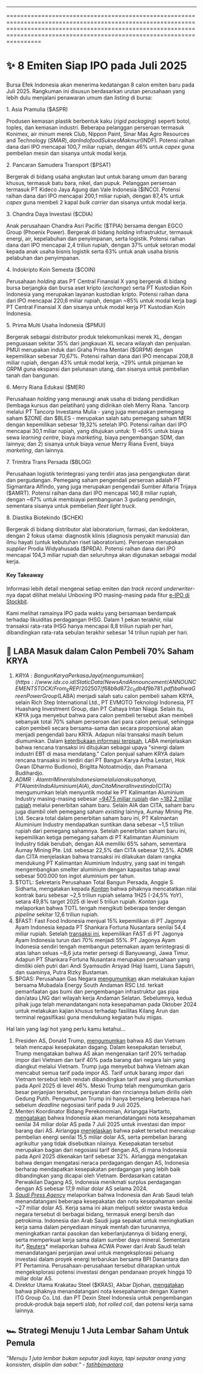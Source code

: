 ---

==================================================================================================================================================================================================================================

# ✨ 8 Emiten Siap IPO pada Juli 2025

#####

#####

Bursa Efek Indonesia akan menerima kedatangan 8 calon emiten baru pada Juli 2025. Rangkuman ini disusun berdasarkan urutan perusahaan yang lebih dulu menjalani penawaran umum dan _listing_ di bursa:

1\. Asia Pramulia ($ASPR)

Produsen kemasan plastik berbentuk kaku (_rigid packaging_) seperti botol, toples, dan kemasan industri. Beberapa pelanggan perseroan termasuk Konimex, air minum merek Club, Nippon Paint, Sinar Mas Agro Resources and Technology ($SMAR), dan Indofood Sukses Makmur ($INDF). Potensi raihan dana dari IPO mencapai 100,7 miliar rupiah, dengan 46% untuk _capex_ guna pembelian mesin dan sisanya untuk modal kerja.

2\. Pancaran Samudera Transport ($PSAT)

Bergerak di bidang usaha angkutan laut untuk barang umum dan barang khusus, termasuk batu bara, nikel, dan pupuk. Pelanggan perseroan termasuk PT Kideco Jaya Agung dan Vale Indonesia ($INCO). Potensi raihan dana dari IPO mencapai 200,1 miliar rupiah, dengan 87,4% untuk _capex_ guna membeli 2 kapal _bulk carrier_ dan sisanya untuk modal kerja.

3\. Chandra Daya Investasi ($CDIA)

Anak perusahaan Chandra Asri Pacific ($TPIA) bersama dengan EGCO Group (Phoenix Power). Bergerak di bidang _holding_ infrastruktur, termasuk energi, air, kepelabuhan dan penyimpanan, serta logistik. Potensi raihan dana dari IPO mencapai 2,4 triliun rupiah, dengan 37% untuk setoran modal kepada anak usaha bisnis logistik serta 63% untuk anak usaha bisnis pelabuhan dan penyimpanan.

4\. Indokripto Koin Semesta ($COIN)

Perusahaan _holding_ atas PT Central Finansial X yang bergerak di bidang bursa berjangka dan bursa aset kripto (_exchange_) serta PT Kustodian Koin Indonesia yang merupakan layanan kustodian kripto. Potensi raihan dana dari IPO mencapai 220,6 miliar rupiah, dengan ~85% untuk modal kerja bagi PT Central Finansial X dan sisanya untuk modal kerja PT Kustodian Koin Indonesia.

5\. Prima Multi Usaha Indonesia ($PMUI)

Bergerak sebagai distributor produk telekomunikasi merek XL, dengan penguasaan sekitar 35% dari jangkauan XL secara wilayah dan penjualan. PMUI merupakan induk dari Graha Prima Mentari ($GRPM) dengan kepemilikan sebesar 70,67%. Potensi raihan dana dari IPO mencapai 208,8 miliar rupiah, dengan 43% untuk modal kerja, ~29% untuk pinjaman ke GRPM guna ekspansi dan pelunasan utang, dan sisanya untuk pembelian tanah dan bangunan.

6\. Merry Riana Edukasi ($MERI)

Perusahaan _holding_ yang menaungi anak usaha di bidang pendidikan (lembaga kursus dan pelatihan) yang didirikan oleh Merry Riana. Tancorp melalui PT Tancorp Investama Mulia - yang juga merupakan pemegang saham $ZONE dan $BLES - merupakan salah satu pemegang saham MERI dengan kepemilikan sebesar 19,32% setelah IPO. Potensi raihan dari IPO mencapai 30,1 miliar rupiah, yang ditujukan untuk: 1) ~65% untuk biaya sewa _learning centre_, biaya _marketing_, biaya pengembangan SDM, dan lainnya; dan 2) sisanya untuk biaya _venue_ Merry Riana Event, biaya _marketing_, dan lainnya.

7\. Trimitra Trans Persada ($BLOG)

Perusahaan logistik terintegrasi yang terdiri atas jasa pengangkutan darat dan pergudangan. Pemegang saham pengendali perseroan adalah PT Sigmantara Alfindo, yang juga merupakan pengendali Sumber Alfaria Trijaya ($AMRT). Potensi raihan dana dari IPO mencapai 140,8 miliar rupiah, dengan ~67% untuk membiayai pembangunan 3 gudang pendingin, sementara sisanya untuk pembelian _fleet light truck_.

8\. Diastika Biotekindo ($CHEK)

Bergerak di bidang distributor alat laboratorium, farmasi, dan kedokteran, dengan 2 fokus utama: diagnostik klinis (diagnosis penyakit manusia) dan ilmu hayati (untuk kebutuhan riset laboratorium). Perseroan merupakan _supplier_ Prodia Widyahusada ($PRDA). Potensi raihan dana dari IPO mencapai 104,3 miliar rupiah dan seluruhnya akan digunakan sebagai modal kerja.

#### Key Takeaway

Informasi lebih detail mengenai setiap emiten dan _track record_ _underwriter_-nya dapat dilihat melalui Unboxing IPO masing-masing pada fitur [e-IPO di Stockbit](https://stockbit.com/e-ipo).

Kami melihat ramainya IPO pada waktu yang bersamaan berdampak terhadap likuiditas perdagangan IHSG. Dalam 1 pekan terakhir, nilai transaksi rata-rata IHSG hanya mencapai 8,8 triliun rupiah per hari, dibandingkan rata-rata sebulan terakhir sebesar 14 triliun rupiah per hari.

## 👀 LABA Masuk dalam Calon Pembeli 70% Saham KRYA

1.  $KRYA: Bangun Karya Perkasa Jaya [mengumumkan](https://www.idx.co.id/StaticData/NewsAndAnnouncement/ANNOUNCEMENTSTOCK/From_EREP/202507/f68b8d872c_0db4f9b781.pdf) bahwa Green Power Group ($LABA) menjadi salah satu calon pembeli saham KRYA, selain Rich Step International Ltd., PT EVMOTO Teknologi Indonesia, PT Huashang Investment Group, dan PT Cahaya Intan Niaga. Selain itu, KRYA juga menyebut bahwa para calon pembeli tersebut akan membeli sebanyak total 70% saham perseroan dari para calon penjual, sehingga calon pembeli secara bersama-sama dan secara proporsional akan menjadi pengendali baru KRYA. Adapun nilai transaksi masih belum diumumkan. Dalam [keterbukaan informasi terpisah](https://www.idx.co.id/StaticData/NewsAndAnnouncement/ANNOUNCEMENTSTOCK/From_EREP/202507/b11fec17d5_d9510aaf8f.pdf), LABA menjelaskan bahwa rencana transaksi ini ditujukan sebagai upaya "sinergi dalam industri EBT di masa mendatang." Calon penjual saham KRYA dalam rencana transaksi ini terdiri dari PT Bangun Karya Artha Lestari, Hok Gwan (Dharmo Budiono), Brigitta Notoatmodjo, dan Pramana Budihardjo.
2.  $ADMR: Alamtri Minerals Indonesia melalui anak usahanya, PT Alamtri Indo Aluminium (AIA), dan Cita Mineral Investindo ($CITA) mengumumkan telah menyuntik modal ke PT Kalimantan Aluminium Industry masing-masing sebesar [~947,5 miliar rupiah](https://www.idx.co.id/StaticData/NewsAndAnnouncement/ANNOUNCEMENTSTOCK/From_EREP/202507/be230508bd_3bf189cd19.pdf) dan [~182,2 miliar rupiah](https://www.idx.co.id/StaticData/NewsAndAnnouncement/ANNOUNCEMENTSTOCK/From_EREP/202507/a62833a0fb_9a48e333e7.pdf) melalui penerbitan saham baru. Selain AIA dan CITA, saham baru juga diambil oleh pemegang saham _existing_ lainnya, Aumay Mining Pte. Ltd. Secara total dalam penerbitan saham baru ini, PT Kalimantan Aluminium Industry mendapatkan suntikan dana sebesar ~1,5 triliun rupiah dari pemegang sahamnya. Setelah penerbitan saham baru ini, kepemilikan ketiga pemegang saham di PT Kalimantan Aluminium Industry tidak berubah, dengan AIA memiliki 65% saham, sementara Aumay Mining Pte. Ltd. sebesar 22,5% dan CITA sebesar 12,5%. ADMR dan CITA menjelaskan bahwa transaksi ini dilakukan dalam rangka mendukung PT Kalimantan Aluminium Industry, yang saat ini tengah mengembangkan smelter aluminium dengan kapasitas tahap awal sebesar 500.000 ton ingot aluminium per tahun.
3.  $TOTL: Sekretaris Perusahaan Total Bangun Persada, Anggie S. Sidharta, mengatakan kepada _[Kontan](https://industri.kontan.co.id/news/total-bangun-persada-totl-cetak-kontrak-baru-rp-249-triliun-di-semester-i-2025)_ bahwa pihaknya mencatatkan nilai kontrak baru sebesar ~2,5 triliun rupiah selama 1H25 (\-24,5% YoY), setara 49,8% target 2025 di level 5 triliun rupiah. _Kontan_ juga melaporkan bahwa TOTL tengah mengikuti beberapa tender dengan _pipeline_ sekitar 12,6 triliun rupiah.
4.  $FAST: Fast Food Indonesia menjual 15% kepemilikan di PT Jagonya Ayam Indonesia kepada PT Shankara Fortuna Nusantara senilai 54,4 miliar rupiah. Setelah [transaksi ini](https://www.idx.co.id/StaticData/NewsAndAnnouncement/ANNOUNCEMENTSTOCK/From_EREP/202507/9a261a49d3_6aacbc9c25.pdf), kepemilikan FAST di PT Jagonya Ayam Indonesia turun dari 70% menjadi 55%. PT Jagonya Ayam Indonesia sendiri tengah membangun peternakan ayam terintegrasi di atas lahan seluas ~8,6 juta meter persegi di Banyuwangi, Jawa Timur. Adapun PT Shankara Fortuna Nusantara merupakan perusahaan yang dimiliki oleh putri dari Andi Syamsudin Arsyad (Haji Isam), Liana Saputri, dan suaminya, Putra Rizky Bustaman.
5.  $PGAS: Perusahaan Gas Negara [mengumumkan](https://www.idx.co.id/StaticData/NewsAndAnnouncement/ANNOUNCEMENTSTOCK/From_EREP/202507/774c183762_cda2e87eb8.pdf) akan melakukan kajian bersama Mubadala Energy South Andaman RSC Ltd. terkait pemanfaatan gas bumi dan pengembangan infrastruktur gas pipa dan/atau LNG dari wilayah kerja Andaman Selatan. Sebelumnya, kedua pihak juga telah menandatangani nota kesepahaman pada Oktober 2024 untuk melakukan kajian khusus terhadap fasilitas Kilang Arun dan terminal regasifikasi guna mendukung kegiatan hulu migas.

Hal lain yang lagi hot yang perlu kamu ketahui...

1.  Presiden AS, Donald Trump, [mengumumkan](https://www.bloomberg.com/news/articles/2025-07-02/trump-says-he-made-trade-deal-with-vietnam-details-to-follow) bahwa AS dan Vietnam telah mencapai kesepakatan dagang. Dalam kesepakatan tersebut, Trump mengatakan bahwa AS akan mengenakan tarif 20% terhadap impor dari Vietnam dan tarif 40% pada barang dari negara lain yang diangkut melalui Vietnam. Trump juga menyebut bahwa Vietnam akan mencabut semua tarif pada impor AS. Tarif untuk barang impor dari Vietnam tersebut lebih rendah dibandingkan tarif awal yang diumumkan pada April 2025 di level 46%. Meski Trump telah mengumumkan garis besar perjanjian tersebut, persyaratan dan rinciannya belum dirilis oleh Gedung Putih. Pengumuman Trump ini hanya berselang beberapa hari sebelum _deadline_ negosiasi tarif pada 9 Juli 2025.
2.  Menteri Koordinator Bidang Perekonomian, Airlangga Hartarto, [mengatakan](https://www.reuters.com/business/finance/indonesia-sign-34-bln-pact-with-us-partners-ahead-tariff-negotiation-deadline-2025-07-03/) bahwa Indonesia akan menandatangani nota kesepahaman senilai 34 miliar dolar AS pada 7 Juli 2025 untuk investasi dan impor barang dari AS. Airlangga [menjelaskan](https://www.liputan6.com/bisnis/read/6095526/nego-tarif-trump-indonesia-bakal-impor-usd-34-miliar-produk-as?page=2#:~:text=Airlangga%20menuturkan%2C%20BUMN%20dan%20Danantara%20akan%20ikut%20terlibat%20dalam%20perjanjian%20dagang%20ini.%20%22Jadi%20sudah%20dibahas%20mengenai%20rencana%20pembelian%20energi%2015%2C5%20miliar%2C%20pembelian%20barang%20agriculture%2C%20dan%20terkait%20rencana%20investasi%2C%20termasuk%20di%20dalamnya%20BUMN%20dan%20Danantara%2C%22%20urainya.%C2%A0) bahwa paket tersebut mencakup pembelian energi senilai 15,5 miliar dolar AS, serta pembelian barang agrikultur yang tidak disebutkan nilainya. Kesepakatan tersebut merupakan bagian dari negosiasi tarif dengan AS, di mana Indonesia pada April 2025 dikenakan tarif sebesar 32%. Airlangga mengatakan bahwa dengan mengatasi neraca perdagangan dengan AS, Indonesia berharap mendapatkan kesepakatan perdagangan yang lebih baik dibandingkan yang dicapai oleh Vietnam. Berdasarkan catatan Perwakilan Dagang AS, Indonesia menikmati surplus perdagangan dengan AS sebesar 17,9 miliar dolar AS selama 2024.
3.  _[Saudi Press Agency](https://www.arabnews.com/node/2606670/saudi-arabia)_ melaporkan bahwa Indonesia dan Arab Saudi telah menandatangani beberapa kesepakatan dan nota kesepahaman senilai ~27 miliar dolar AS. Kerja sama ini akan meliputi sektor swasta kedua negara tersebut di berbagai bidang, termasuk energi bersih dan petrokimia. Indonesia dan Arab Saudi juga sepakat untuk meningkatkan kerja sama dalam penyediaan minyak mentah dan turunannya, meningkatkan rantai pasokan dan keberlanjutannya di bidang energi, serta memperkuat kerja sama dalam sumber daya mineral. Sementara itu*, [Reuters](https://www.reuters.com/world/asia-pacific/saudi-arabia-indonesia-sign-several-deals-worth-around-27-billion-state-news-2025-07-02/#:~:text=Saudi%20Arabia%27s%20ACWA,funding%2C%20Danantara%20added.)* melaporkan bahwa ACWA Power dari Arab Saudi telah menandatangani perjanjian awal untuk mengeksplorasi peluang investasi dalam proyek energi terbarukan bersama BPI Danantara dan PT Pertamina. Perusahaan-perusahaan tersebut diharapkan untuk mengeksplorasi potensi investasi dengan pendanaan proyek hingga 10 miliar dolar AS.
4.  Direktur Utama Krakatau Steel ($KRAS), Akbar Djohan, [mengatakan](https://industri.kontan.co.id/news/krakatau-steel-teken-mou-strategis-di-ajang-brics-matchmaking-meeting-di-beijing) bahwa pihaknya menandatangani nota kesepahaman dengan Xiamen ITG Group Co. Ltd. dan PT Dexin Steel Indonesia untuk pengembangan produk-produk baja seperti _slab_, _hot rolled coil_, dan potensi kerja sama lainnya.

## 🏎️ Strategi Menuju 1 Juta Lembar Saham Untuk Pemula

###### _"Menuju 1 juta lembar bukan seputar jadi kaya, tapi seputar orang yang konsisten, disiplin dan sabar." -_ _[fatihbimantara](https://stockbit.com/fatihbimantara?source=0)_

#####
